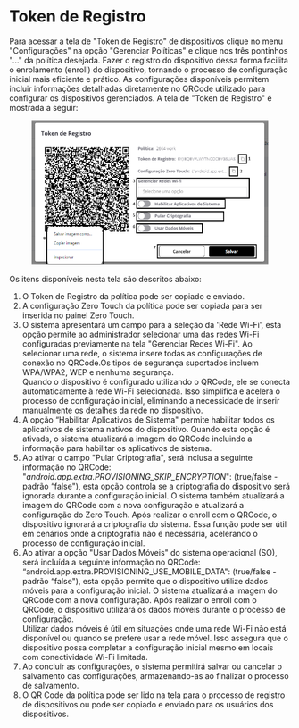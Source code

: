 # Token de Registro

Para acessar a tela de "Token de Registro" de dispositivos clique no menu "Configurações" na opção "Gerenciar Políticas" e clique nos três pontinhos "..." da política desejada. Fazer o registro do dispositivo dessa forma facilita o enrolamento (enroll) do dispositivo, tornando o processo de configuração inicial mais eficiente e prático. As configurações disponíveis permitem incluir informações detalhadas diretamente no QRCode utilizado para configurar os dispositivos gerenciados. A tela de "Token de Registro" é mostrada a seguir:

<figure><img src="../../../.gitbook/assets/Captura de tela 2024-04-30 103515.png" alt=""><figcaption></figcaption></figure>

Os itens disponíveis nesta tela são descritos abaixo:&#x20;

1. O Token de Registro da política pode ser copiado e enviado.
2. A configuração Zero Touch da política pode ser copiada para ser inserida no painel Zero Touch.&#x20;
3. O sistema apresentará um campo para a seleção da 'Rede Wi-Fi', esta opção permite ao administrador selecionar uma das redes Wi-Fi configuradas previamente na tela "Gerenciar Redes Wi-Fi". Ao selecionar uma rede, o sistema insere todas as configurações de conexão no QRCode.Os tipos de segurança suportados incluem WPA/WPA2, WEP e nenhuma segurança.\
   Quando o dispositivo é configurado utilizando o QRCode, ele se conecta automaticamente à rede Wi-Fi selecionada. Isso simplifica e acelera o processo de configuração inicial, eliminando a necessidade de inserir manualmente os detalhes da rede no dispositivo.
4. A opção “Habilitar Aplicativos de Sistema" permite habilitar todos os aplicativos de sistema nativos do dispositivo.  Quando esta opção é ativada, o sistema atualizará a imagem do QRCode incluindo a informação para habilitar os aplicativos de sistema.
5. Ao ativar o campo "Pular Criptografia", será inclusa a seguinte informação no QRCode: "_android.app.extra.PROVISIONING\_SKIP\_ENCRYPTION_":  (true/false - padrão “false"),  esta opção controla se a criptografia do dispositivo será ignorada durante a configuração inicial. O sistema também atualizará a imagem do QRCode com a nova configuração e atualizará a configuração do Zero Touch. Após realizar o enroll com o QRCode, o dispositivo ignorará a criptografia do sistema. Essa função pode ser útil em cenários onde a criptografia não é necessária, acelerando o processo de configuração inicial.&#x20;
6. Ao ativar a opção "Usar Dados Móveis" do sistema operacional (SO), será incluída a seguinte informação no QRCode: “android.app.extra.PROVISIONING\_USE\_MOBILE\_DATA": (true/false - padrão “false"), esta opção permite que o dispositivo utilize dados móveis para a configuração inicial. O sistema atualizará a imagem do QRCode com a nova configuração.  Após realizar o enroll com o QRCode, o dispositivo utilizará os dados móveis durante o processo de configuração.\
   Utilizar dados móveis é útil em situações onde uma rede Wi-Fi não está disponível ou quando se prefere usar a rede móvel. Isso assegura que o dispositivo possa completar a configuração inicial mesmo em locais com conectividade Wi-Fi limitada.
7. Ao concluir as configurações, o sistema permitirá salvar ou cancelar o salvamento das configurações, armazenando-as ao finalizar o processo de salvamento.
8. O QR Code da política pode ser lido na tela para o processo de registro de dispositivos ou pode ser copiado e enviado para os usuários dos dispositivos.
